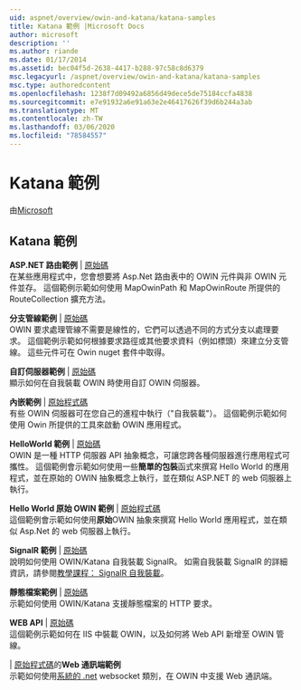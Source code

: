 ```yaml
---
uid: aspnet/overview/owin-and-katana/katana-samples
title: Katana 範例 |Microsoft Docs
author: microsoft
description: ''
ms.author: riande
ms.date: 01/17/2014
ms.assetid: bec04f5d-2638-4417-b288-97c58c8d6379
msc.legacyurl: /aspnet/overview/owin-and-katana/katana-samples
msc.type: authoredcontent
ms.openlocfilehash: 1238f7d09492a6856d49dece5de75184ccfa4838
ms.sourcegitcommit: e7e91932a6e91a63e2e46417626f39d6b244a3ab
ms.translationtype: MT
ms.contentlocale: zh-TW
ms.lasthandoff: 03/06/2020
ms.locfileid: "78584557"
---
```

# <a name="katana-samples"></a>Katana 範例

由[Microsoft](https://github.com/microsoft)

## <a name="katana-samples"></a>Katana 範例

**ASP.NET 路由範例** | [原始碼](https://github.com/aspnet/samples/tree/master/samples/aspnet/Katana/AspNetRoutes)  
在某些應用程式中，您會想要將 Asp.Net 路由表中的 OWIN 元件與非 OWIN 元件並存。 這個範例示範如何使用 MapOwinPath 和 MapOwinRoute 所提供的 RouteCollection 擴充方法。

**分支管線範例** | [原始碼](https://github.com/aspnet/samples/tree/master/samples/aspnet/Katana/BranchingPipelines)  
OWIN 要求處理管線不需要是線性的，它們可以透過不同的方式分支以處理要求。 這個範例示範如何根據要求路徑或其他要求資料（例如標頭）來建立分支管線。 這些元件可在 Owin nuget 套件中取得。

**自訂伺服器範例** | [原始碼](https://github.com/aspnet/samples/tree/master/samples/aspnet/Katana/CustomServer)   
顯示如何在自我裝載 OWIN 時使用自訂 OWIN 伺服器。

**內嵌範例** | [原始程式碼](https://github.com/aspnet/samples/tree/master/samples/aspnet/Katana/Embedded)  
有些 OWIN 伺服器可在您自己的進程中執行（&quot;自我裝載&quot;）。 這個範例示範如何使用 Owin 所提供的工具來啟動 OWIN 應用程式。

**HelloWorld 範例** | [原始碼](https://github.com/aspnet/samples/tree/master/samples/aspnet/Katana/HelloWorld)  
OWIN 是一種 HTTP 伺服器 API 抽象概念，可讓您跨各種伺服器進行應用程式可攜性。 這個範例會示範如何使用一些**簡單的包裝**函式來撰寫 Hello World 的應用程式，並在原始的 OWIN 抽象概念上執行，並在類似 ASP.NET 的 web 伺服器上執行。

**Hello World 原始 OWIN 範例** | [原始程式碼](https://github.com/aspnet/samples/tree/master/samples/aspnet/Katana/HelloWorldRawOwin)  
這個範例會示範如何使用**原始**OWIN 抽象來撰寫 Hello World 應用程式，並在類似 Asp.Net 的 web 伺服器上執行。

**SignalR 範例** | [原始碼](https://github.com/aspnet/samples/tree/master/samples/aspnet/Katana/SignalR)  
說明如何使用 OWIN/Katana 自我裝載 SignalR。 如需自我裝載 SignalR 的詳細資訊，請參閱[教學課程： SignalR 自我裝載](../../../signalr/overview/deployment/tutorial-signalr-self-host.md)。

**靜態檔案範例** | [原始碼](https://github.com/aspnet/samples/tree/master/samples/aspnet/Katana/StaticFilesSample)   
示範如何使用 OWIN/Katana 支援靜態檔案的 HTTP 要求。

**WEB API** | [原始碼](https://github.com/aspnet/samples/tree/master/samples/aspnet/Katana/WebApi)   
這個範例示範如何在 IIS 中裝載 OWIN，以及如何將 Web API 新增至 OWIN 管線。

 | [原始程式碼](https://github.com/aspnet/samples/tree/master/samples/aspnet/Katana/WebSocketSample)的**Web 通訊端範例**   
示範如何使用[系統的 .net](https://msdn.microsoft.com/library/system.net.websockets.websocket(v=vs.110).aspx) websocket 類別，在 OWIN 中支援 Web 通訊端。
